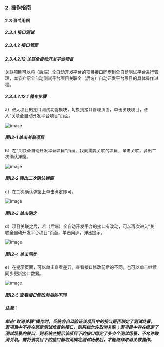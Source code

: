 ### 2. 操作指南

#### 2.3 测试用例

##### 2.3.4 接口测试

##### 2.3.4.2 接口管理

##### 2.3.4.2.12 关联全自动开发平台项目

关联项目可以将（后端）全自动开发平台的项目接口同步到全自动测试平台进行管理，本节介绍全自动测试平台项目关联全（后端）自动开发平台项目的具体操作过程。

##### 2.3.4.2.12.1 操作步骤

a）进入项目的接口测试功能模块，切换到接口管理页面，单击关联项目，进入“关联全自动开发平台项目”页面。

![image](https://user-images.githubusercontent.com/79617492/189305050-3b03cf91-3093-44c4-aea6-2be15683b3b5.png)

##### 图12-1 单击关联项目

b）在“关联全自动开发平台项目”页面，找到需要关联的项目，单击关联，弹出二次确认弹窗。

![image](https://user-images.githubusercontent.com/79617492/189305079-167a27fe-1309-4ea1-a016-007b325c7045.png)

##### 图12-2 弹出二次确认弹窗

c）在二次确认弹窗上单击确定即可。

![image](https://user-images.githubusercontent.com/79617492/189305089-6132bf85-6427-4263-ba9e-75d8300dea2d.png)

##### 图12-3 单击确定

d）项目关联之后，若（后端）全自动开发平台的接口有改动，可以再次进入“关联全自动开发平台项目”页面，单击同步，弹出提示。

![image](https://user-images.githubusercontent.com/79617492/189305113-442be0b2-734c-490f-bae7-4551454fd9c2.png)

##### 图12-4 单击同步

e）在提示页面，可以单击查看差异，查看接口修改前后的不同，也可以单击继续同步更新接口数据。

![image](https://user-images.githubusercontent.com/79617492/189305132-d6e14deb-a75a-41fa-b21b-e7d5609c90ad.png)

##### 图12-5 查看接口修改前后的不同

##### 注意：

##### 单击“取消关联”操作时，系统会自动验证该项目中的接口是否绑定了测试场景，若项目中不存在绑定测试场景的接口，则系统允许取消关联；若项目中存在绑定了测试场景的接口，则系统会提示该项目下的接口绑定了多少个测试场景，不允许取消关联。需将该项目下的接口都取消绑定测试场景后，才能继续取消关联操作。
